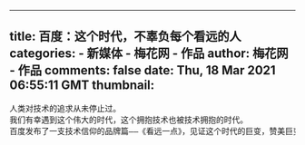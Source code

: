 
---
title: 百度：这个时代，不辜负每个看远的人
categories: 
    - 新媒体
    - 梅花网 - 作品
author: 梅花网 - 作品
comments: false
date: Thu, 18 Mar 2021 06:55:11 GMT
thumbnail: 
---

<div>   
<pre>人类对技术的追求从未停止过。
我们有幸遇到这个伟大的时代，这个拥抱技术也被技术拥抱的时代。
百度发布了一支技术信仰的品牌篇——《看远一点》，见证这个时代的巨变，赞美巨变背后的技术信仰者，和那些坚守信念的人们。</pre>  
</div>
            